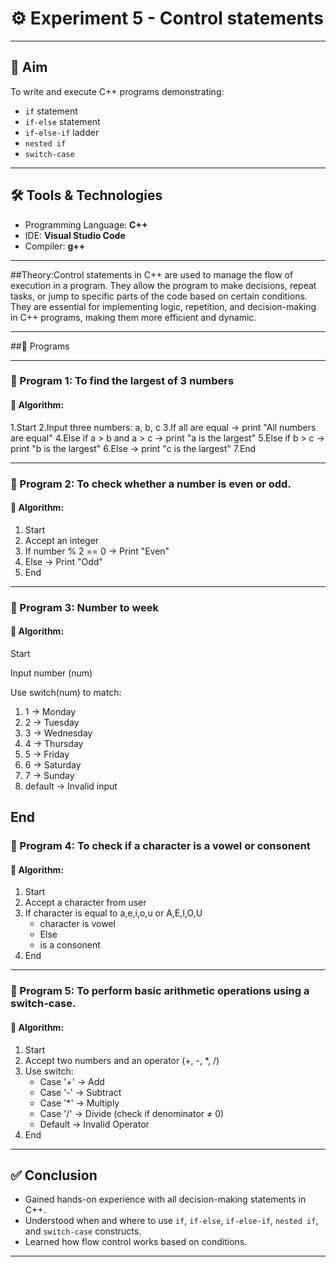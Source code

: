 # ⚙️ Experiment 5 -    Control statements

---

## 🎯  Aim
To write and execute C++ programs demonstrating:
- `if` statement
- `if-else` statement
- `if-else-if` ladder
- `nested if`
- `switch-case`

---

## 🛠️ Tools & Technologies
- Programming Language: **C++**
- IDE: **Visual Studio Code**
- Compiler: **g++**

---

##Theory:Control statements in C++ are used to manage the flow of execution in a program. They allow the program to make decisions, repeat tasks, or jump to specific parts of the code based on certain conditions.  They are essential for implementing logic, repetition, and decision-making in C++ programs, making them more efficient and dynamic.

---

##📂 Programs

---

### 🔹 Program 1: To find the largest of 3 numbers

#### 🧠 Algorithm:
1.Start
2.Input three numbers: a, b, c
3.If all are equal → print "All numbers are equal"
4.Else if a > b and a > c → print "a is the largest"
5.Else if b > c → print "b is the largest"
6.Else → print "c is the largest"
7.End

---

### 🔹 Program 2: To check whether a number is even or odd.

#### 🧠 Algorithm:
1. Start  
2. Accept an integer  
3. If number % 2 == 0 → Print "Even"  
4. Else → Print "Odd"  
5. End

---

### 🔹 Program 3: Number to week

#### 🧠 Algorithm:
Start

Input number (num)

Use switch(num) to match:

1. 1 → Monday
2. 2 → Tuesday
3. 3 → Wednesday
4. 4 → Thursday
5. 5 → Friday
6. 6 → Saturday
7. 7 → Sunday
8. default → Invalid input

End
---

### 🔹 Program 4: To check if a character is a vowel or consonent

#### 🧠 Algorithm:
1. Start  
2. Accept a character from user  
3. If character is equal to a,e,i,o,u or A,E,I,O,U 
   - character is vowel  
   - Else
   - is a consonent  
5. End

---

### 🔹 Program 5: To perform basic arithmetic operations using a switch-case.

#### 🧠 Algorithm:
1. Start  
2. Accept two numbers and an operator (+, -, *, /)  
3. Use switch:
   - Case '+' → Add  
   - Case '-' → Subtract  
   - Case '*' → Multiply  
   - Case '/' → Divide (check if denominator ≠ 0)  
   - Default → Invalid Operator  
4. End

---

## ✅ Conclusion
- Gained hands-on experience with all decision-making statements in C++.  
- Understood when and where to use `if`, `if-else`, `if-else-if`, `nested if`, and `switch-case` constructs.  
- Learned how flow control works based on conditions.

---
